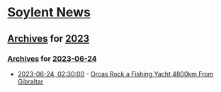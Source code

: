 # [Soylent News](../../../README.md)

## [Archives](../../index.md) for [2023](../index.md)

### [Archives](../../index.md) for [2023-06-24](index.md)

* [2023-06-24, 02:30:00](https://soylentnews.org/article.pl?sid=23/06/23/0234257&from=rss) - [Orcas Rock a Fishing Yacht 4800km From Gibraltar](https://soylentnews.org/article.pl?sid=23/06/23/0234257&from=rss)
